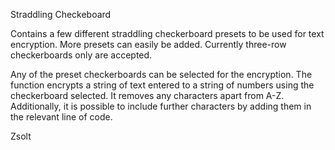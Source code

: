 Straddling Checkeboard

Contains a few different straddling checkerboard presets to be used for text encryption. More presets can easily be added. Currently three-row checkerboards only are accepted.

Any of the preset checkerboards can be selected for the encryption. The function encrypts a string of text entered to a string of numbers using the checkerboard selected. It removes any characters apart from A-Z. Additionally, it is possible to include further characters by adding them in the relevant line of code.

Zsolt


